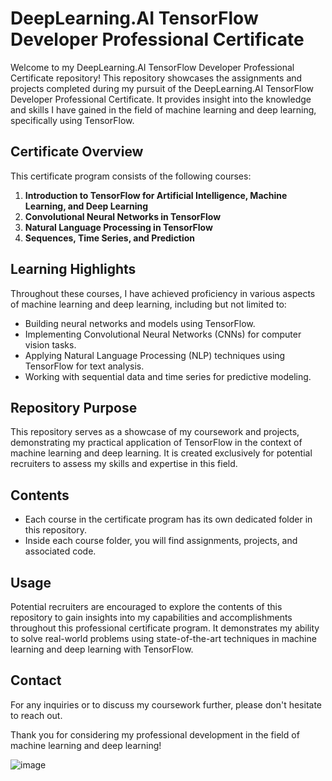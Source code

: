 # DeepLearning.AI TensorFlow Developer Professional Certificate

Welcome to my DeepLearning.AI TensorFlow Developer Professional Certificate repository! This repository showcases the assignments and projects completed during my pursuit of the DeepLearning.AI TensorFlow Developer Professional Certificate. It provides insight into the knowledge and skills I have gained in the field of machine learning and deep learning, specifically using TensorFlow.

## Certificate Overview

This certificate program consists of the following courses:

1. **Introduction to TensorFlow for Artificial Intelligence, Machine Learning, and Deep Learning**
2. **Convolutional Neural Networks in TensorFlow**
3. **Natural Language Processing in TensorFlow**
4. **Sequences, Time Series, and Prediction**

## Learning Highlights

Throughout these courses, I have achieved proficiency in various aspects of machine learning and deep learning, including but not limited to:

- Building neural networks and models using TensorFlow.
- Implementing Convolutional Neural Networks (CNNs) for computer vision tasks.
- Applying Natural Language Processing (NLP) techniques using TensorFlow for text analysis.
- Working with sequential data and time series for predictive modeling.

## Repository Purpose

This repository serves as a showcase of my coursework and projects, demonstrating my practical application of TensorFlow in the context of machine learning and deep learning. It is created exclusively for potential recruiters to assess my skills and expertise in this field.

## Contents

- Each course in the certificate program has its own dedicated folder in this repository.
- Inside each course folder, you will find assignments, projects, and associated code.


## Usage

Potential recruiters are encouraged to explore the contents of this repository to gain insights into my capabilities and accomplishments throughout this professional certificate program. It demonstrates my ability to solve real-world problems using state-of-the-art techniques in machine learning and deep learning with TensorFlow.

## Contact

For any inquiries or to discuss my coursework further, please don't hesitate to reach out. 

Thank you for considering my professional development in the field of machine learning and deep learning!

![image](https://github.com/Arsalanzabeeb786/DeepLearning.AI-TensorFlow-Developer-Professional-Certificate/assets/110252655/1879589f-8ca9-4ad8-b44d-bcf4a891dd17)

